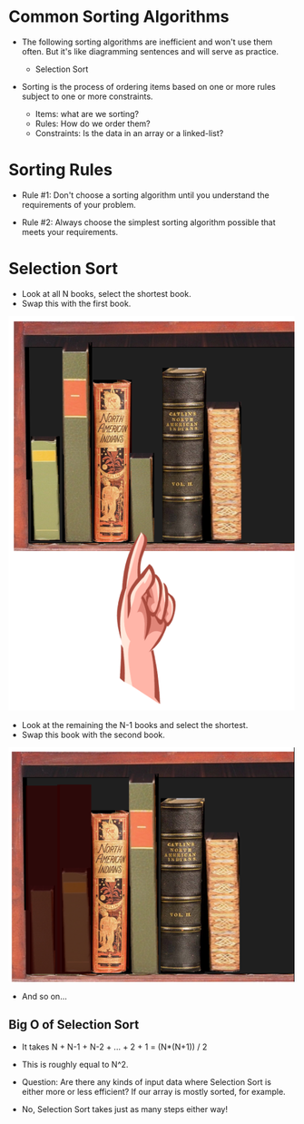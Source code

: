 # Common Sorting Algorithms

- The following sorting algorithms are inefficient and won't use them often. But it's like diagramming sentences and will serve as practice.
    - Selection Sort

- Sorting is the process of ordering items based on one or more rules subject to one or more constraints.
    - Items: what are we sorting?
    - Rules: How do we order them?
    - Constraints: Is the data in an array or a linked-list?

# Sorting Rules

- Rule #1: Don't choose a sorting algorithm until you understand the requirements of your problem.

- Rule #2: Always choose the simplest sorting algorithm possible that meets your requirements.

# Selection Sort

- Look at all N books, select the shortest book.
- Swap this with the first book.

<img src="./img/selection-sort.jpeg"/>

- Look at the remaining the N-1 books and select the shortest.
- Swap this book with the second book.

<img src="./img/selection-sort-2.jpeg"/>

- And so on...

## Big O of Selection Sort

- It takes N + N-1 + N-2 + ... + 2 + 1 = (N*(N+1)) / 2

- This is roughly equal to N^2.

- Question: Are there any kinds of input data where Selection Sort is either more or less efficient? If our array is mostly sorted, for example.

- No, Selection Sort takes just as many steps either way!
